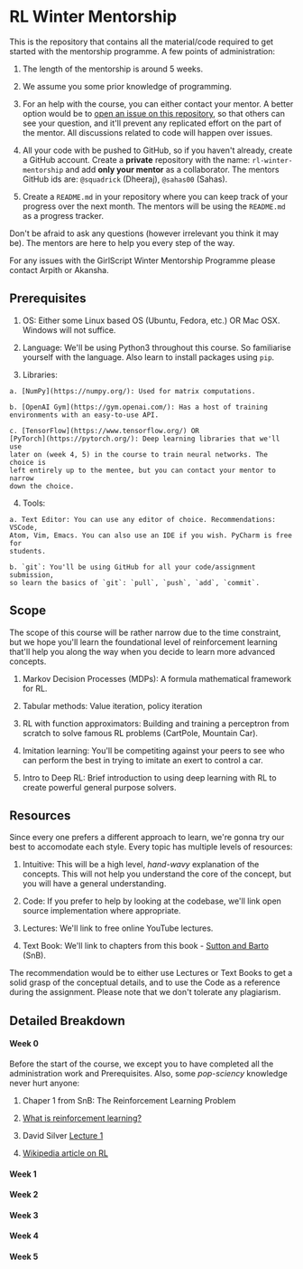# RL Winter Mentorship

This is the repository that contains all the material/code required to get
started with the mentorship programme. A few points of administration:

1. The length of the mentorship is around 5 weeks.

2. We assume you some prior knowledge of programming.

3. For an help with the course, you can either contact your mentor. A better option
would be to [open an issue on this repository](https://help.github.com/en/github/managing-your-work-on-github/creating-an-issue),
so that others can see your
question, and it'll prevent any replicated effort on the part of the mentor.
All discussions related to code will happen over issues.

4. All your code with be pushed to GitHub, so if you haven't already, create
a GitHub account. Create a **private** repository with the name:
`rl-winter-mentorship` and add **only your mentor** as a collaborator. The
mentors GitHub ids are: `@squadrick` (Dheeraj), `@sahas00` (Sahas).

5. Create a `README.md` in your repository where you can keep track of your
progress over the next month. The mentors will be using the `README.md` as
a progress tracker.

Don't be afraid to ask any questions (however irrelevant you think it may be).
The mentors are here to help you every step of the way.

For any issues with the GirlScript Winter Mentorship Programme please contact
Arpith or Akansha.

## Prerequisites

  1. OS: Either some Linux based OS (Ubuntu, Fedora, etc.) OR Mac OSX. Windows
  will not suffice.

  2. Language: We'll be using Python3 throughout this course. So familiarise
  yourself with the language. Also learn to install packages using `pip`.

  3. Libraries:

    a. [NumPy](https://numpy.org/): Used for matrix computations.

    b. [OpenAI Gym](https://gym.openai.com/): Has a host of training
    environments with an easy-to-use API.

    c. [TensorFlow](https://www.tensorflow.org/) OR
    [PyTorch](https://pytorch.org/): Deep learning libraries that we'll use
    later on (week 4, 5) in the course to train neural networks. The choice is
    left entirely up to the mentee, but you can contact your mentor to narrow
    down the choice.

  4. Tools:

    a. Text Editor: You can use any editor of choice. Recommendations: VSCode,
    Atom, Vim, Emacs. You can also use an IDE if you wish. PyCharm is free for
    students.

    b. `git`: You'll be using GitHub for all your code/assignment submission,
    so learn the basics of `git`: `pull`, `push`, `add`, `commit`.


## Scope

The scope of this course will be rather narrow due to the time constraint, but we
hope you'll learn the foundational level of reinforcement learning that'll
help you along the way when you decide to learn more advanced concepts.

1. Markov Decision Processes (MDPs): A formula mathematical framework for RL.

2. Tabular methods: Value iteration, policy iteration

3. RL with function approximators: Building and training a perceptron from
scratch to solve famous RL problems (CartPole, Mountain Car).

4. Imitation learning: You'll be competiting against your peers to see who
can perform the best in trying to imitate an exert to control a car.

5. Intro to Deep RL: Brief introduction to using deep learning with RL to create
powerful general purpose solvers.

## Resources

Since every one prefers a different approach to learn, we're gonna try our
best to accomodate each style. Every topic has multiple levels of resources:

1. Intuitive: This will be a high level, *hand-wavy* explanation of the concepts.
This will not help you understand the core of the concept, but you will have a
general understanding.

2. Code: If you prefer to help by looking at the codebase, we'll link open
source implementation where appropriate.

3. Lectures: We'll link to free online YouTube lectures. 

4. Text Book: We'll link to chapters from this book - 
[Sutton and Barto](https://web.stanford.edu/class/psych209/Readings/SuttonBartoIPRLBook2ndEd.pdf) (SnB).

The recommendation would be to either use Lectures or Text Books to get a 
solid grasp of the conceptual details, and to use the Code as a reference 
during the assignment. Please note that we don't tolerate any plagiarism. 


## Detailed Breakdown

#### Week 0

Before the start of the course, we except you to have completed all the administration
work and Prerequisites. Also, some *pop-sciency* knowledge never hurt anyone:

  1. Chaper 1 from SnB: The Reinforcement Learning Problem

  2. [What is reinforcement learning?](https://deepsense.ai/what-is-reinforcement-learning-the-complete-guide/)

  3. David Silver [Lecture 1](https://www.youtube.com/watch?v=2pWv7GOvuf0)
  
  4. [Wikipedia article on RL](https://en.wikipedia.org/wiki/Reinforcement_learning)

#### Week 1

#### Week 2

#### Week 3

#### Week 4

#### Week 5

